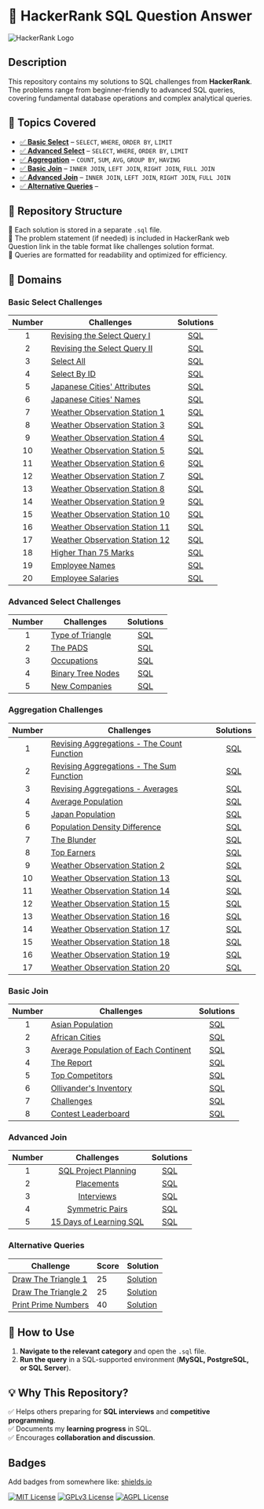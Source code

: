 # 🚀 **HackerRank SQL Question Answer**  

![HackerRank Logo](https://upload.wikimedia.org/wikipedia/commons/6/65/HackerRank_logo.png)



## Description
This repository contains my solutions to SQL challenges from **HackerRank**. The problems range from beginner-friendly to advanced SQL queries, covering fundamental database operations and complex analytical queries.  

## 📌 Topics Covered  
- [✅ **Basic Select**](#Basic-Select-Challenges) –  `SELECT`, `WHERE`, `ORDER BY`, `LIMIT` 
- [✅ **Advanced Select**](#Advanced-Select-Challenges) –  `SELECT`, `WHERE`, `ORDER BY`, `LIMIT` 
- [✅ **Aggregation**](#Aggregation-Challenges) –  `COUNT`, `SUM`, `AVG`, `GROUP BY`, `HAVING` 
- [✅ **Basic Join**](#Basic-Join) – `INNER JOIN`, `LEFT JOIN`, `RIGHT JOIN`, `FULL JOIN` 
- [✅ **Advanced Join**](#Advanced-Join) – `INNER JOIN`, `LEFT JOIN`, `RIGHT JOIN`, `FULL JOIN`  
- [✅ **Alternative Queries**](#Alternative-Queries) –    

## 📂 Repository Structure  
📁 Each solution is stored in a separate `.sql` file.  
📝 The problem statement (if needed) is included in HackerRank web Question link in the table format like challenges solution format.  
📌 Queries are formatted for readability and optimized for efficiency.  

## 📌 Domains

### Basic Select Challenges

| Number | Challenges | Solutions |
|:------:|------------|:---------:|
| 1 | [Revising the Select Query I](https://www.hackerrank.com/challenges/revising-the-select-query/problem) | [SQL](Basic%20Select/Revising%20the%20Select%20Query%20I.sql)
| 2 | [Revising the Select Query II](https://www.hackerrank.com/challenges/revising-the-select-query-2/problem) | [SQL](Basic%20Select/Revising%20the%20Select%20Query%20II.sql)
| 3 | [Select All](https://www.hackerrank.com/challenges/select-all-sql/problem) | [SQL](Basic%20Select/Select%20All.sql)
| 4 | [Select By ID](https://www.hackerrank.com/challenges/select-by-id/problem) | [SQL](Basic%20Select/Select%20By%20ID.sql)
| 5 | [Japanese Cities' Attributes](https://www.hackerrank.com/challenges/japanese-cities-attributes/problem) | [SQL](Basic%20Select/Japanese%20Cities'%20Attributes.sql)
| 6 | [Japanese Cities' Names](https://www.hackerrank.com/challenges/japanese-cities-name/problem) | [SQL](Basic%20Select/Japanese%20Cities'%20Names.sql)
| 7 | [Weather Observation Station 1](https://www.hackerrank.com/challenges/weather-observation-station-1/problem) | [SQL](Basic%20Select/Weather%20Observation%20Station%201.sql)
| 8 | [Weather Observation Station 3](https://www.hackerrank.com/challenges/weather-observation-station-3/problem) | [SQL](Basic%20Select/Weather%20Observation%20Station%203.sql)
| 9 | [Weather Observation Station 4](https://www.hackerrank.com/challenges/weather-observation-station-4/problem) | [SQL](Basic%20Select/Weather%20Observation%20Station%204.sql)
| 10| [Weather Observation Station 5](https://www.hackerrank.com/challenges/weather-observation-station-5/problem) | [SQL](Basic%20Select/Weather-Observation-Station-5.sql)
| 11| [Weather Observation Station 6](https://www.hackerrank.com/challenges/weather-observation-station-6/problem) | [SQL](Basic%20Select/Weather%20Observation%20Station%206.sql)
| 12| [Weather Observation Station 7](https://www.hackerrank.com/challenges/weather-observation-station-7/problem) | [SQL](Basic%20Select/Weather%20Observation%20Station%207.sql)
| 13| [Weather Observation Station 8](https://www.hackerrank.com/challenges/weather-observation-station-8/problem) | [SQL](Basic%20Select/Weather%20Observation%20Station%208.sql)
| 14| [Weather Observation Station 9](https://www.hackerrank.com/challenges/weather-observation-station-9/problem) | [SQL](Basic%20Select/Weather%20Observation%20Station%209.sql)
| 15| [Weather Observation Station 10](https://www.hackerrank.com/challenges/weather-observation-station-10/problem) | [SQL](Basic%20Select/Weather%20Observation%20Station%2010.sql)
| 16| [Weather Observation Station 11](https://www.hackerrank.com/challenges/weather-observation-station-11/problem) | [SQL](Basic%20Select/%23Weather%20Observation%20Station%2011.sql)
| 17| [Weather Observation Station 12](https://www.hackerrank.com/challenges/weather-observation-station-12/problem) | [SQL](Basic%20Select/Weather-Observation-Station-12.sql)
| 18| [Higher Than 75 Marks](https://www.hackerrank.com/challenges/more-than-75-marks/problem) | [SQL](Basic%20Select/Higher%20Than%2075%20Marks.sql)
| 19| [Employee Names](https://www.hackerrank.com/challenges/name-of-employees/problem) | [SQL](Basic%20Select/Employee%20Names.sql)
| 20| [Employee Salaries](https://www.hackerrank.com/challenges/salary-of-employees/problem) | [SQL](Basic%20Select/Employee%20Salaries.sql)

### Advanced Select Challenges

| Number | Challenges | Solutions |
|:------:|------------|:---------:|
| 1 |[Type of Triangle](https://www.hackerrank.com/challenges/what-type-of-triangle/problem) | [SQL](Advance%20Select/Type%20of%20Triangle.sql) |
| 2 |[The PADS](https://www.hackerrank.com/challenges/the-pads/problem) | [SQL](Advance%20Select/The%20PADS.sql) |
| 3 |[Occupations](https://www.hackerrank.com/challenges/occupations/problem) | [SQL](Advance%20Select/Occupations.sql) |
| 4 |[Binary Tree Nodes](https://www.hackerrank.com/challenges/binary-search-tree-1/problem) | [SQL](Advance%20Select/Binary%20tree%20nodes.sql) |
| 5 |[New Companies](https://www.hackerrank.com/challenges/the-company/problem) | [SQL](Advance%20Select/New%20Companies.sql) |



### Aggregation Challenges

| Number | Challenges | Solutions |
|:------:|------------|:---------:|
| 1 | [Revising Aggregations - The Count Function](https://www.hackerrank.com/challenges/revising-aggregations-the-count-function/problem) | [SQL](Aggregation/Revising%20Aggregations%20-%20The%20Count%20Function.sql) | 
| 2 | [Revising Aggregations - The Sum Function](https://www.hackerrank.com/challenges/revising-aggregations-sum/problem) | [SQL](Aggregation/Revising%20Aggregations%20-%20The%20Sum%20Function.sql)                    |
| 3 | [Revising Aggregations - Averages](https://www.hackerrank.com/challenges/revising-aggregations-the-average-function/problem) | [SQL](Aggregation/Revising%20Aggregations%20-%20Averages.sql)                       |
| 4 | [Average Population](https://www.hackerrank.com/challenges/average-population/problem) | [SQL](Aggregation/Average%20Population.sql)                                                                               |
| 5 | [Japan Population](https://www.hackerrank.com/challenges/japan-population/problem) | [SQL](Aggregation/Japan%20Population.sql)                                                                                     |
| 6 | [Population Density Difference](https://www.hackerrank.com/challenges/population-density-difference/problem) | [SQL](Aggregation/Population%20Density%20Difference.sql)                                            |
| 7 | [The Blunder](https://www.hackerrank.com/challenges/the-blunder/problem) | [SQL](Aggregation/The%20Blunder.sql)  
| 8 | [Top Earners](https://www.hackerrank.com/challenges/earnings-of-employees/problem) | [SQL](Aggregation/Top%20Earners.sql) |         
| 9 | [Weather Observation Station 2](https://www.hackerrank.com/challenges/weather-observation-station-2/problem) | [SQL](Aggregation/Weather%20Observation%20Station%202.sql) |
| 10| [Weather Observation Station 13](https://www.hackerrank.com/challenges/weather-observation-station-13/problem) | [SQL](Aggregation/Weather%20Observation%20Station%2013.sql) |
| 11| [Weather Observation Station 14](https://www.hackerrank.com/challenges/weather-observation-station-14/problem) | [SQL](Aggregation/Weather%20Observation%20Station%2014.sql) |
| 12| [Weather Observation Station 15](https://www.hackerrank.com/challenges/weather-observation-station-15/problem) | [SQL](Aggregation/Weather%20Observation%20Station%2015.sql) |
| 13| [Weather Observation Station 16](https://www.hackerrank.com/challenges/weather-observation-station-16/problem) | [SQL](Aggregation/Weather%20Observation%20Station%2016.sql) |
| 14| [Weather Observation Station 17](https://www.hackerrank.com/challenges/weather-observation-station-17/problem) | [SQL](Aggregation/Weather%20Observation%20Station%2017.sql) |
| 15| [Weather Observation Station 18](https://www.hackerrank.com/challenges/weather-observation-station-18/problem) | [SQL](Aggregation/Weather%20Observation%20Station%2018.sql) |
| 16| [Weather Observation Station 19](https://www.hackerrank.com/challenges/weather-observation-station-19/problem) | [SQL](Aggregation/Weather%20Observation%20Station%2019.sql) |
| 17| [Weather Observation Station 20](https://www.hackerrank.com/challenges/weather-observation-station-20/problem) | [SQL](Aggregation/Weather%20Observation%20Station%2020.sql) |


### Basic Join

| Number | Challenges | Solutions |
|:------:|------------|:---------:|
| 1 | [Asian Population](https://www.hackerrank.com/challenges/asian-population/problem) | [SQL](Basic%20Join/Asian%20Population.sql) |
| 2 | [African Cities](https://www.hackerrank.com/challenges/african-cities/problem) | [SQL](Basic%20Join/African%20Cities.sql) |
| 3 | [Average Population of Each Continent](https://www.hackerrank.com/challenges/average-population-of-each-continent/problem) | [SQL](Basic%20Join/Average%20Population%20of%20Each%20Continent.sql) |
| 4 | [The Report](https://www.hackerrank.com/challenges/the-report/submissions/code/94188063) | [SQL](Basic%20Join/The%20Report.sql) |
| 5 | [Top Competitors](https://www.hackerrank.com/challenges/full-score/problem) | [SQL](Basic%20Join/Top%20Competitors.sql) |
| 6 | [Ollivander's Inventory](https://www.hackerrank.com/challenges/harry-potter-and-wands/problem) | [SQL](Basic%20Join/Ollivander's%20Inventory.sql) |
| 7 | [Challenges](https://www.hackerrank.com/challenges/challenges/problem) | [SQL](Basic%20Join/Challenges.sql) |
| 8 | [Contest Leaderboard](https://www.hackerrank.com/challenges/contest-leaderboard/problem) | [SQL](/Basic%20Join/Contest%20Leaderboard.sql) |

### Advanced Join

| Number |                                     Challenges                                     |                      Solutions                     |
|:------:|:----------------------------------------------------------------------------------:|:--------------------------------------------------:|
|    1   | [SQL Project Planning](https://www.hackerrank.com/challenges/sql-projects/problem) | [SQL](ADVANCE%20JOIN/SQL%20PROJECT%20PLANNING.sql) |
|    2   | [Placements](https://www.hackerrank.com/challenges/placements/problem)             | [SQL](ADVANCE%20JOIN/Placements.sql)               |
|    3   | [Interviews](https://www.hackerrank.com/challenges/interviews/problem)             | [SQL](ADVANCE%20JOIN/Placements.sql)               |
|    4   | [Symmetric Pairs](https://www.hackerrank.com/challenges/symmetric-pairs/problem)             | [SQL](ADVANCE%20JOIN/Placements.sql)               |
|    5   | [15 Days of Learning SQL](https://www.hackerrank.com/challenges/15-days-of-learning-sql/problem)             | [SQL](ADVANCE%20JOIN/Placements.sql)               |

### Alternative Queries

Challenge | Score | Solution
--- | --- | ---
[Draw The Triangle 1](https://www.hackerrank.com/challenges/draw-the-triangle-1/problem) | 25 | [Solution](https://github.com/lalwanijayesh/hackerrank-solutions/blob/master/SQL/Alternative%20Queries/Draw%20The%20Triangle%201.sql)
[Draw The Triangle 2](https://www.hackerrank.com/challenges/draw-the-triangle-2/problem) | 25 | [Solution](https://github.com/lalwanijayesh/hackerrank-solutions/blob/master/SQL/Alternative%20Queries/Draw%20The%20Triangle%202.sql)
[Print Prime Numbers](https://www.hackerrank.com/challenges/print-prime-numbers/problem) | 40 | [Solution](https://github.com/lalwanijayesh/hackerrank-solutions/blob/master/SQL/Alternative%20Queries/Print%20Prime%20Numbers.sql)

## 📂 How to Use  
1. **Navigate to the relevant category** and open the `.sql` file.  
2. **Run the query** in a SQL-supported environment (**MySQL, PostgreSQL, or SQL Server**).  

## 💡 Why This Repository?  
✅ Helps others preparing for **SQL interviews** and **competitive programming**.  
✅ Documents my **learning progress** in SQL.  
✅ Encourages **collaboration and discussion**.  



## Badges

Add badges from somewhere like: [shields.io](https://shields.io/)

[![MIT License](https://img.shields.io/badge/License-MIT-green.svg)](https://choosealicense.com/licenses/mit/)
[![GPLv3 License](https://img.shields.io/badge/License-GPL%20v3-yellow.svg)](https://opensource.org/licenses/)
[![AGPL License](https://img.shields.io/badge/license-AGPL-blue.svg)](http://www.gnu.org/licenses/agpl-3.0)

